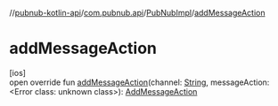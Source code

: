 //[pubnub-kotlin-api](../../../index.md)/[com.pubnub.api](../index.md)/[PubNubImpl](index.md)/[addMessageAction](add-message-action.md)

# addMessageAction

[ios]\
open override fun [addMessageAction](add-message-action.md)(channel: [String](https://kotlinlang.org/api/latest/jvm/stdlib/kotlin/-string/index.html), messageAction: <!---  GfmCommand {"@class":"org.jetbrains.dokka.gfm.ResolveLinkGfmCommand","dri":{"packageName":"","classNames":"<Error class: unknown class>","callable":null,"target":{"@class":"org.jetbrains.dokka.links.PointingToDeclaration"},"extra":null}} --->&lt;Error class: unknown class&gt;<!--- --->): [AddMessageAction](../../com.pubnub.api.endpoints.message_actions/-add-message-action/index.md)
